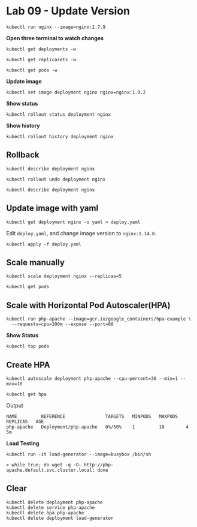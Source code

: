 # Lab 09 - Update Version

```
kubectl run nginx --image=nginx:1.7.9
```

__Open three terminal to watch changes__

```
kubectl get deployments -w
```

```
kubectl get replicasets -w
```

```
kubectl get pods -w
```

__Update image__

```
kubectl set image deployment nginx nginx=nginx:1.9.2
```

__Show status__

```
kubectl rollout status deployment nginx
```

__Show history__

```
kubectl rollout history deployment nginx
```

## Rollback

```
kubectl describe deployment nginx
```

```
kubectl rollout undo deployment nginx
```

```
kubectl describe deployment nginx
```

## Update image with yaml

```
kubectl get deployment nginx -o yaml > deploy.yaml
```

Edit `deploy.yaml`, and change image version to `nginx:1.14.0`.

```
kubectl apply -f deploy.yaml
```

## Scale manually

```
kubectl scale deployment nginx --replicas=5
```

```
kubectl get pods
```

## Scale with Horizontal Pod Autoscaler(HPA)

```
kubectl run php-apache --image=gcr.io/google_containers/hpa-example \
  --requests=cpu=200m --expose --port=80
```

__Show Status__

```
kubectl top pods
```

## Create HPA

```
kubectl autoscale deployment php-apache --cpu-percent=30 --min=1 --max=10
```

```
kubectl get hpa
```

Output

```
NAME         REFERENCE               TARGETS   MINPODS   MAXPODS   REPLICAS   AGE
php-apache   Deployment/php-apache   0%/50%    1         10        4          5m
```

__Load Testing__

```
kubectl run -it load-generator --image=busybox /bin/sh

> while true; do wget -q -O- http://php-apache.default.svc.cluster.local; done
```


## Clear

```
kubectl delete deployment php-apache
kubectl delete service php-apache
kubectl delete hpa php-apache
kubectl delete deployment load-generator
```
